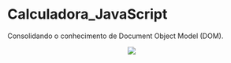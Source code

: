# Calculadora_JavaScript
Consolidando o conhecimento de Document Object Model (DOM).
<div align="center">
<img src="https://user-images.githubusercontent.com/81385265/150049160-9b933ade-3d9e-4370-b137-dfc37ec55072.png" />
</div>
